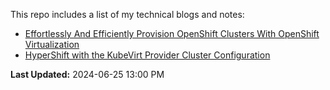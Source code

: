 This repo includes a list of my technical blogs and notes:
* [Effortlessly And Efficiently Provision OpenShift Clusters With OpenShift Virtualization](https://github.com/gqlo/blogs/blob/main/hosted-control-plane-with-the-kubevirt-provider.md)
* [HyperShift with the KubeVirt Provider Cluster Configuration](https://github.com/gqlo/blogs/blob/main/hypershift-kubevirt-cluster-config.md)


**Last Updated:** 2024-06-25 13:00 PM
